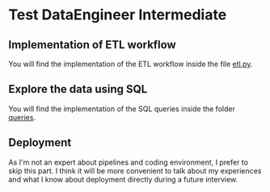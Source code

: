# Test DataEngineer Intermediate

## Implementation of ETL workflow

You will find the implementation of the ETL workflow inside the file [etl.py](https://github.com/ConanGuy/Fulll_DataEngineer_Intermediate/blob/master/etl.py).

## Explore the data using SQL

You will find the implementation of the SQL queries inside the folder [queries](https://github.com/ConanGuy/Fulll_DataEngineer_Intermediate/tree/master/queries).

## Deployment

As I'm not an expert about pipelines and coding environment, I prefer to skip this part. I think it will be more convenient to talk about my experiences and what I know about deployment directly during a future interview.